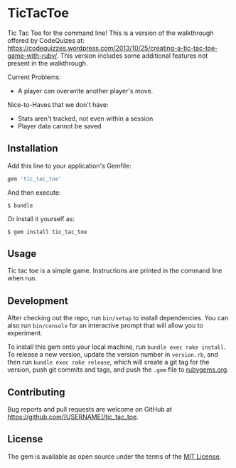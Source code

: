 # TicTacToe

Tic Tac Toe for the command line! This is a version of the walkthrough offered by CodeQuizes at: https://codequizzes.wordpress.com/2013/10/25/creating-a-tic-tac-toe-game-with-ruby/. This version includes some additional features not present in the walkthrough.

Current Problems:
 - A player can overwrite another player's move.

Nice-to-Haves that we don't have:

 - Stats aren't tracked, not even within a session
 - Player data cannot be saved

## Installation

Add this line to your application's Gemfile:

```ruby
gem 'tic_tac_toe'
```

And then execute:

    $ bundle

Or install it yourself as:

    $ gem install tic_tac_toe

## Usage

Tic tac toe is a simple game. Instructions are printed in the command line when run.

## Development

After checking out the repo, run `bin/setup` to install dependencies. You can also run `bin/console` for an interactive prompt that will allow you to experiment.

To install this gem onto your local machine, run `bundle exec rake install`. To release a new version, update the version number in `version.rb`, and then run `bundle exec rake release`, which will create a git tag for the version, push git commits and tags, and push the `.gem` file to [rubygems.org](https://rubygems.org).

## Contributing

Bug reports and pull requests are welcome on GitHub at https://github.com/[USERNAME]/tic_tac_toe.


## License

The gem is available as open source under the terms of the [MIT License](http://opensource.org/licenses/MIT).


